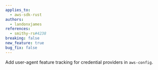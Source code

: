 ```yaml
---
applies_to:
  - aws-sdk-rust
authors:
  - landonxjames
references:
  - smithy-rs#4238
breaking: false
new_feature: true
bug_fix: false
---
```

Add user-agent feature tracking for credential providers in `aws-config`.
